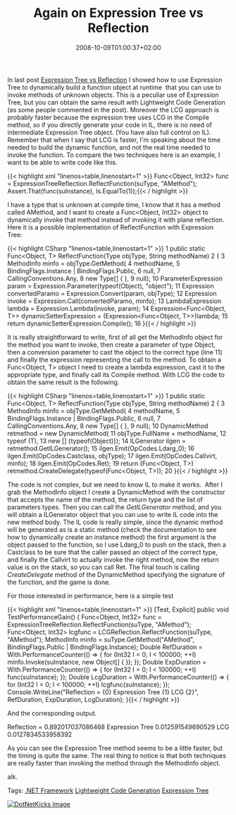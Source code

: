 ﻿---
title: "Again on Expression Tree vs Reflection"
description: ""
date: 2008-10-09T01:00:37+02:00
draft: false
tags: [NET framework]
categories: [NET framework]
---
In last post [Expression Tree vs Reflection](http://www.nablasoft.com/Alkampfer/index.php/2008/10/04/expression-tree-vs-reflection) I showed how to use Expression Tree to dynamically build a function object at runtime  that you can use to invoke methods of unknown objects. This is a peculiar use of Expression Tree, but you can obtain the same result with Lightweight Code Generation (as some people commented in the post). Moreover the LCG approach is probably faster because the expression tree uses LCG in the Compile method, so if you directly generate your code in IL, there is no need of intermediate Expression Tree object. (You have also full control on IL). Remember that when I say that LCG is faster, I'm speaking about the time needed to build the dynamic function, and not the real time needed to invoke the function. To compare the two techniques here is an example, I want to be able to write code like this.

{{< highlight xml "linenos=table,linenostart=1" >}}
Func<Object, Int32> func = ExpressionTreeReflection.ReflectFunction<Int32>(suType, "AMethod");
Assert.That(func(suInstance), Is.EqualTo(1));{{< / highlight >}}

<!-- Code inserted with Steve Dunn's Windows Live Writer Code Formatter Plugin.  http://dunnhq.com -->

I have a type that is unknown at compile time, I know that it has a method called AMethod, and I want to create a Func&lt;Object, Int32&gt; object to dynamically invoke that method instead of invoking it with plane reflection. Here it is a possible implementation of ReflectFunction with Expression Tree:

{{< highlight CSharp "linenos=table,linenostart=1" >}}
 1 public static Func<Object, T> ReflectFunction<T>(Type objType, String methodName)
 2 {
 3     MethodInfo minfo = objType.GetMethod(
 4         methodName,
 5         BindingFlags.Instance | BindingFlags.Public,
 6         null,
 7         CallingConventions.Any,
 8         new Type[] { },
 9         null);
10     ParameterExpression param = Expression.Parameter(typeof(Object), "object");
11     Expression convertedParamo = Expression.Convert(param, objType);
12     Expression invoke = Expression.Call(convertedParamo, minfo);
13     LambdaExpression lambda = Expression.Lambda(invoke, param);
14     Expression<Func<Object, T>> dynamicSetterExpression = (Expression<Func<Object, T>>)lambda;
15     return dynamicSetterExpression.Compile();
16 }{{< / highlight >}}

<!-- Code inserted with Steve Dunn's Windows Live Writer Code Formatter Plugin.  http://dunnhq.com -->

It is really straightforward to write, first of all get the MethodInfo object for the method you want to invoke, then create a parameter of type Object, then a conversion parameter to cast the object to the correct type (line 11) and finally the expression representing the call to the method. To obtain a Func&lt;Object, T&gt; object I need to create a lambda expression, cast it to the appropriate type, and finally call its Compile method. With LCG the code to obtain the same result is the following.

{{< highlight CSharp "linenos=table,linenostart=1" >}}
 1 public static Func<Object, T> ReflectFunction<T>(Type objType, String methodName)
 2 {
 3     MethodInfo minfo = objType.GetMethod(
 4         methodName,
 5         BindingFlags.Instance | BindingFlags.Public,
 6         null,
 7         CallingConventions.Any,
 8         new Type[] { },
 9         null);
10     DynamicMethod retmethod = new DynamicMethod(
11         objType.FullName + methodName,
12         typeof (T),
13         new [] {typeof(Object)});
14     ILGenerator ilgen = retmethod.GetILGenerator();
15     ilgen.Emit(OpCodes.Ldarg_0);
16     ilgen.Emit(OpCodes.Castclass, objType);
17     ilgen.Emit(OpCodes.Callvirt, minfo);
18     ilgen.Emit(OpCodes.Ret);
19     return (Func<Object, T>) retmethod.CreateDelegate(typeof(Func<Object, T>));
20 }{{< / highlight >}}

<!-- Code inserted with Steve Dunn's Windows Live Writer Code Formatter Plugin.  http://dunnhq.com -->

The code is not complex, but we need to know IL to make it works.  After I grab the MethodInfo object I create a DynamicMethod with the constructor that accepts the name of the method, the return type and the list of parameters types. Then you can call the *GetILGenerator* method, and you will obtain a ILGenerator object that you can use to write IL code into the new method body. The IL code is really simple, since the dynamic method will be generated as is a static method (check the documentation to see how to dynamically create an instance method) the first argument is the object passed to the function, so I use Ldarg\_0 to push on the stack, then a Castclass to be sure that the caller passed an object of the correct type, and finally the Callvirt to actually invoke the right method, now the return value is on the stack, so you can call Ret. The final touch is calling *CreateDelegate* method of the DynamicMethod specifying the signature of the function, and the game is done.

For those interested in performance, here is a simple test

{{< highlight xml "linenos=table,linenostart=1" >}}
[Test, Explicit]
public void TestPerformanceGain()
{
    Func<Object, Int32> func = ExpressionTreeReflection.ReflectFunction<Int32>(suType, "AMethod");
    Func<Object, Int32> lcgfunc = LCGReflection.ReflectFunction<Int32>(suType, "AMethod");
    MethodInfo minfo = suType.GetMethod("AMethod", BindingFlags.Public | BindingFlags.Instance);
    Double RefDuration = With.PerformanceCounter(() => { for (Int32 I = 0; I < 100000; ++I) minfo.Invoke(suInstance, new Object[] { }); });
    Double ExpDuration = With.PerformanceCounter(() => { for (Int32 I = 0; I < 100000; ++I) func(suInstance); });
    Double LcgDuration = With.PerformanceCounter(() => { for (Int32 I = 0; I < 100000; ++I) lcgfunc(suInstance); });
    Console.WriteLine("Reflection = {0} Expression Tree {1} LCG {2}", RefDuration, ExpDuration, LcgDuration);
}{{< / highlight >}}

<!-- Code inserted with Steve Dunn's Windows Live Writer Code Formatter Plugin.  http://dunnhq.com -->

And the corresponding output.

Reflection = 0.892017037086468 Expression Tree 0.012591549690529 LCG 0.0127834533958392

As you can see the Expression Tree method seems to be a little faster, but the timing is quite the same. The real thing to notice is that both techniques are really faster than invoking the method through the MethodInfo object.

alk.

Tags: [.NET Framework](http://technorati.com/tag/.NET%20Framework) [Lightweight Code Generation](http://technorati.com/tag/Lightweight%20Code%20Generation) [Expression Tree](http://technorati.com/tag/Expression%20Tree)

<script type="text/javascript">var dzone_url = 'http://www.codewrecks.com/blog/index.php/2008/10/09/again-on-expression-tree-vs-reflection/';</script><script type="text/javascript">var dzone_title = 'Again on Expression Tree vs Reflection';</script><script type="text/javascript">var dzone_blurb = 'Again on Expression Tree vs Reflection';</script><script type="text/javascript">var dzone_style = '2';</script><script language="javascript" src="http://widgets.dzone.com/widgets/zoneit.js"></script> 

[![DotNetKicks Image](http://www.dotnetkicks.com/Services/Images/KickItImageGenerator.ashx?url=http://www.codewrecks.com/blog/index.php/2008/10/09/again-on-expression-tree-vs-reflection/&amp;bgcolor=0080C0&amp;fgcolor=FFFFFF&amp;border=000000&amp;cbgcolor=D4E1ED&amp;cfgcolor=000000)](http://www.dotnetkicks.com/kick/?url=http://www.codewrecks.com/blog/index.php/2008/10/09/again-on-expression-tree-vs-reflection/)
